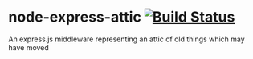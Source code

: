 # node-express-attic [![Build Status](https://api.travis-ci.org/phillipj/node-plex-api.png)](http://travis-ci.org/phillipj/node-plex-api)

An express.js middleware representing an attic of old things which may have moved